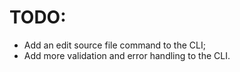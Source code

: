 ﻿# TODO:

- Add an edit source file command to the CLI;
- Add more validation and error handling to the CLI.
